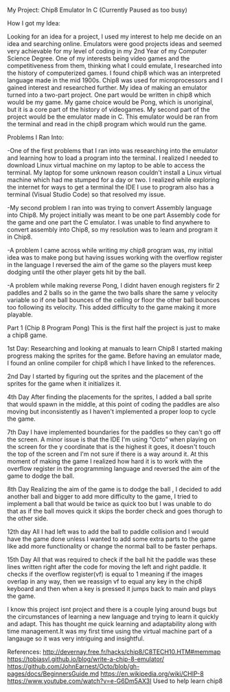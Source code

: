 My Project: Chip8 Emulator In C (Currently Paused as too busy)

How I got my Idea: 

Looking for an idea for a project, I used my interest to help me decide on an idea and searching online. 
Emulators were good projects ideas and seemed very achievable for my level of coding in my 2nd Year of my Computer Science Degree.
One of my interests being video games and the competitiveness from them, thinking what I could emulate, I researched into the history of computerized games. 
I found chip8 which was an interpreted language made in the mid 1900s. Chip8 was used for microprocessors and I gained interest and researched further.
My idea of making an emulator turned into a two-part project. One part would be written in chip8 which would be my game.
My game choice would be Pong, which is unoriginal, but it is a core part of the history of videogames. 
My second part of the project would be the emulator made in C. This emulator would be ran from the terminal and read in the chip8 program which would run the game. 

 

Problems I Ran Into: 

-One of the first problems that I ran into was researching into the emulator and learning how to load a program into the terminal. 
  I realized I needed to download Linux virtual machine on my laptop to be able to access the terminal. 
  My laptop for some unknown reason couldn't install a Linux virtual machine which had me stumped for a day or two.
  I realized while exploring the internet for ways to get a terminal the IDE I use to program also has a terminal (Visual Studio Code) so that resolved my issue. 

-My second problem I ran into was trying to convert Assembly language into Chip8. My project initially was meant to be one part
  Assembly code for the game and one part the C emulator. I was unable to find anywhere to convert assembly into Chip8, 
  so my resolution was to learn and program it in Chip8. 

-A problem I came across while writing my chip8 program was, my initial idea was to make pong but having issues working 
  with the overflow register in the language I reversed the aim of the game so the players must keep dodging until the other player gets hit by the ball. 

-A problem while making reverse Pong, I didnt haven enough registers fir 2 paddles and 2 balls so in the game the two balls 
  share the same y velocity variable so if one ball bounces of the ceiling or floor the other ball bounces too following its velocity. 
  This added difficulty to the game making it more playable. 

 

Part 1 (Chip 8 Program Pong) This is the first half the project is just to make a chip8 game.

1st Day:
Researching and looking at manuals to learn Chip8 I started making progress making the sprites for the game. Before having an emulator made, 
I found an online compiler for chip8 which I have linked to the references. 

2nd Day
I started by figuring out the sprites and the placement of the sprites for the game when it initializes it. 

 

4th Day
After finding the placements for the sprites, I added a ball sprite that would spawn in the middle, at this point of coding the paddles are also moving but 
inconsistently as I haven't implemented a proper loop to cycle the game. 


7th Day
I have implemented boundaries for the paddles so they can't go off the screen. A minor issue is that the IDE I'm using “Octo” 
when playing on the screen for the y coordinate that is the highest it goes, it doesn't touch the top of the screen and I'm not sure 
if there is a way around it. At this moment of making the game I realized how hard it is to work with the overflow 
register in the programming language and reversed the aim of the game to dodge the ball. 

 8th Day
 Realizing the aim of the game is to dodge the ball , I decided to add another ball and bigger to add more difficulty to the game,
 I tried to implement a ball that would be twice as quick too but I was unable to do that as if the ball 
 moves quick it skips the border check and goes thorugh to the other side.

 
12th day
All I had left was to add the ball to paddle collision and I would have  the game done unless I wanted to add some extra parts 
to the game like add more functionality or change the normal ball to be faster perhaps.

15th Day
All that was required to check if the ball hit the paddle was these lines written right after the code for moving the left and right paddle. 
It checks if the overflow register(vf) is equal to 1 meaning if the images overlap in any way, then we reassign vf to equal any key 
in the chip8 keyboard and then when a key is pressed it jumps back to main and plays the game. 

I know this project isnt project and there is a couple lying around bugs but the circumstances of learning a new language 
and trying to learn it quickly and adapt. This has thought me quick learning and adaptability along with time management.It was
my first time using the virtual machine part of a langauge so it was very intriguing and insightful.
 

 


References: 
http://devernay.free.fr/hacks/chip8/C8TECH10.HTM#memmap 
https://tobiasvl.github.io/blog/write-a-chip-8-emulator/ 
https://github.com/JohnEarnest/Octo/blob/gh-pages/docs/BeginnersGuide.md 
https://en.wikipedia.org/wiki/CHIP-8 
https://www.youtube.com/watch?v=e-G6Dm5AX3I Used to help learn chip8 
